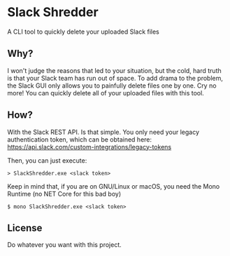 # Slack Shredder
A CLI tool to quickly delete your uploaded Slack files

## Why?
I won't judge the reasons that led to your situation, but the cold, hard truth is that your Slack team has run out of space. To add drama to the problem, the Slack GUI only allows you to painfully delete files one by one. Cry no more! You can quickly delete all of your uploaded files with this tool.

## How?
With the Slack REST API. Is that simple. You only need your legacy authentication token, which can be obtained here: https://api.slack.com/custom-integrations/legacy-tokens

Then, you can just execute:

```
> SlackShredder.exe <slack token>
```

Keep in mind that, if you are on GNU/Linux or macOS, you need the Mono Runtime (no NET Core for this bad boy)

```
$ mono SlackShredder.exe <slack token>
```

## License
Do whatever you want with this project.